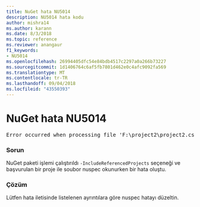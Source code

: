 ```yaml
---
title: NuGet hata NU5014
description: NU5014 hata kodu
author: mishra14
ms.author: karann
ms.date: 8/3/2018
ms.topic: reference
ms.reviewer: anangaur
f1_keywords:
- NU5014
ms.openlocfilehash: 26994405dfc54e84bdb4517c2297a0a266b73227
ms.sourcegitcommit: 1d1406764c6af5fb7801d462e0c4afc9092fa569
ms.translationtype: MT
ms.contentlocale: tr-TR
ms.lasthandoff: 09/04/2018
ms.locfileid: "43550393"
---
```

# <a name="nuget-error-nu5014"></a>NuGet hata NU5014
<pre>Error occurred when processing file 'F:\project2\project2.csproj': The 'id' start tag on line 4 position 10 does not match the end tag of 'ids'. Line 4, position 20.</pre>

### <a name="issue"></a>Sorun

NuGet paketi işlemi çalıştırıldı `-IncludeReferencedProjects` seçeneği ve başvurulan bir proje ile soubor nuspec okunurken bir hata oluştu.


### <a name="solution"></a>Çözüm

Lütfen hata iletisinde listelenen ayrıntılara göre nuspec hatayı düzeltin.

